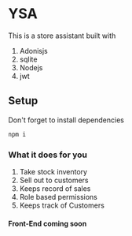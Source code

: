 # YSA

This is a store assistant built with

1. Adonisjs
2. sqlite
3. Nodejs
4. jwt

## Setup

Don't forget to install dependencies

```bash
npm i
```



### What it does for you

1. Take stock inventory 
2. Sell out to customers
3. Keeps record of sales
4. Role based permissions
5. Keeps track of Customers

#### Front-End coming soon
